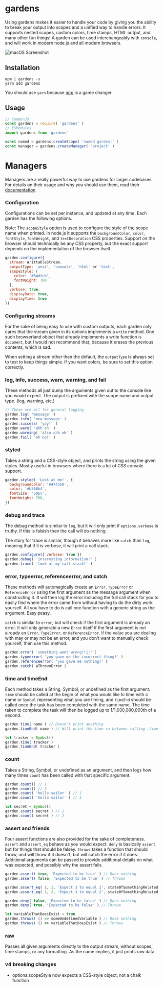 # gardens
Using gardens makes it easier to handle your code by giving you the ability to
break your output into scopes and a unified way to handle errors. It supports
nested scopes, custom colors, time stamps, HTML output, and many other fun things!
A garden can be used interchangeably with `console`, and will work in modern
node.js and all modern browsers.

![macOS Screenshot](/media/gardens.png)

## Installation
```Shell
npm i gardens -s
yarn add gardens
```

You should use `yarn` because [pnp](https://yarnpkg.com/en/docs/pnp) is a game changer.

## Usage
```JavaScript
// CommonJS
const gardens = require( 'gardens' )
// ESModules
import gardens from 'gardens'

const named = gardens.createScope( 'named garden!' )
const manager = gardens.createManager( 'project' )
```

# Managers
Managers are a really powerful way to use gardens for larger codebases. For details
on their usage and why you should use them, read their [documentation](/docs/managers.md).

### Configuration
Configurations can be set per instance, and updated at any time. Each garden
has the following options.

Note: The `scopeStyle` option is used to configure the style of the scope name when printed.
In node.js it supports the `backgroundColor`, `color`, `fontStyle`, `fontWeight`, and `textDecoration`
CSS properties. Support on the browser should technically be any CSS property, but
the exact support depends on the implementation of the browser itself.

```JavaScript
garden.configure({
  stream: WrittableStream,
  outputType: 'ansi', 'console', 'html' or 'text',
  scopeStyle: {
    color: '#34dfcb',
    fontWeight: 700
  },
  verbose: true,
  displayDate: true,
  displayTime: true
})
```

### Configuring streams
For the sake of being easy to use with custom outputs, each garden only
cares that the stream given in its options implements a `write` method. One such
browserland object that already implements a write function is `document`, but I
would not recommend that, because it erases the previous contents, which is sad.

When setting a stream other than the default, the `outputType` is always set to
text to keep things simple. If you want colors, be sure to set this option correctly.

### log, info, success, warn, warning, and fail
These methods all just dump the arguments given out to the console like you would expect. The
output is prefixed with the scope name and output type. (log, warning, etc.)
```JavaScript
// These are all for general logging
garden.log( 'message' )
garden.info( 'new message' )
garden.success( 'yay!' )
garden.warn( 'uhh oh' )
garden.warning( 'also uhh oh' )
garden.fail( 'oh no!' )
```

### styled
Takes a string and a CSS-style object, and prints the string using the given styles.
Mostly useful in browsers where there is a lot of CSS console support.
```JavaScript
garden.styled( 'Look at me!', {
  backgroundColor: '#474350',
  color: '#b568b4',
  fontSize: '50px',
  fontWeight: 700,
})
```

### debug and trace
The debug method is similar to `log`, but it will only print if
`options.verbose` is truthy. If this is falsish then the call will do nothing.

The story for trace is similar, though it behaves more like `catch` than `log`, meaning
that if it is verbose, it will print a call stack.
```JavaScript
garden.configure({ verbose: true })
garden.debug( 'interesting information!' )
garden.trace( 'look at my call stack!' )
```

### error, typeerror, referenceerror, and catch
These methods will automagically create an `Error`, `TypeError` or `ReferenceError` using the
first argument as the message argument when constructing it. It will then log the error
including the full call stack for you to easily find where the error came from without
having to do the dirty work yourself. All you have to do is call one function with a
generic string as the argument. Easy peasy.

`catch` is similar to `error`, but will check if the first argument is already an error.
It will only generate a new `Error` itself if the first argument is not already an `Error`,
`TypeError`, or `ReferenceError`. If the value you are dealing with may or may not be
an error, and you don't want to manually check yourself, then use this method.
```JavaScript
garden.error( 'something went wrong!!1!' )
garden.typeerror( 'you gave me the incorrect thing!' )
garden.referenceerror( 'you gave me nothing!' )
garden.catch( aThrownError )
```

### time and timeEnd
Each method takes a String, Symbol, or undefined as the first argument. `time` should
be called at the begin of what you would like to time with a name or `Symbol` representing
what you are timing, and `timeEnd` should be called once the task has been completed with
the same name. The time taken to complete the task will then be logged up to 1/1,000,000,000th
of a second.
```JavaScript
garden.time( name ) // Doesn't print anything
garden.timeEnd( name ) // Will print the time in between calling .time() and now

let tracker = Symbol()
garden.time( tracker )
garden.timeEnd( tracker )
```

### count
Takes a String, Symbol, or undefined as an argument, and then logs how many times `count`
has been called with that specific argument.
```JavaScript
garden.count() // 1
garden.count() // 2
garden.count( 'hello sailor' ) // 1
garden.count( 'hello sailor' ) // 2

let secret = Symbol()
garden.count( secret ) // 1
garden.count( secret ) // 2
```

### assert and friends
Four assert functions are also provided for the sake of completeness. `assert`
and `assert_eq` behave as you would expect. `deny` is basically `assert` but for
things that should be falsey. `throws` takes a function that should throw, and will
throw if it doesn't, but will catch the error if it does. Additional arguments can
be passed to provide additional details on what was expected, and possibly why
the assert fails.
```JavaScript
garden.assert( true, 'Expected to be true' ) // Does nothing
garden.assert( false, 'Expected to be true' ) // Throws

garden.assert_eq( 1, 1, 'Expect 1 to equal 1', stateOfSomethingRelated ) // Does nothing
garden.assert_eq( 1, 2, 'Expect 1 to equal 2', stateOfSomethingRelated ) // Throws

garden.deny( false, 'Expected to be false' ) // Does nothing
garden.deny( true, 'Expected to be false' ) // Throws

let variableThatDoesExist = true
garden.throws( () => someUndefinedVariable ) // Does nothing
garden.throws( () => variableThatDoesExist ) // Throws
```

### raw
Passes all given arguments directly to the output stream, without scopes, time stamps, or
any formatting. As the name implies, it just prints raw data.

### v4 breaking changes
- options.scopeStyle now expects a CSS-style object, not a chalk function
